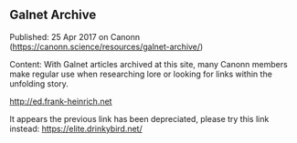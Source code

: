 ## Galnet Archive

Published: 25 Apr 2017 on Canonn (https://canonn.science/resources/galnet-archive/)

Content: With Galnet articles archived at this site, many Canonn members make regular use when researching lore or looking for links within the unfolding story.

http://ed.frank-heinrich.net

It appears the previous link has been depreciated, please try this link instead: https://elite.drinkybird.net/